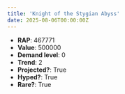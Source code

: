 ```yaml
---
title: 'Knight of the Stygian Abyss'
date: 2025-08-06T00:00:00Z
---
```

- **RAP**: 467771
- **Value**: 500000
- **Demand level**: 0
- **Trend**: 2
- **Projected?**: True
- **Hyped?**: True
- **Rare?**: True

